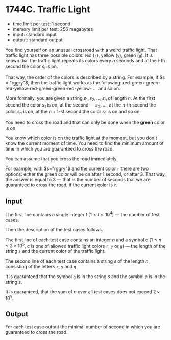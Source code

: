 # 1744C. Traffic Light
- time limit per test: 1 second
- memory limit per test: 256 megabytes
- input: standard input
- output: standard output

You find yourself on an unusual crossroad with a weird traffic light. That traffic light has three possible colors: red (`r`), yellow (`y`), green (`g`). It is known that the traffic light repeats its colors every $n$
seconds and at the $i$-th second the color $s_i$ is on.

That way, the order of the colors is described by a string. For example, if $s = "rggry"$, then the traffic light works as the following: red-green-green-red-yellow-red-green-green-red-yellow- ... and so on.

More formally, you are given a string $s_1,s_2,…,s_n$ of length $n$. At the first second the color $s_1$ is on, at the second — $s_2$, ..., at the $n$-th second the color $s_n$ is on, at the $n+1$-st second the color $s_1$ is on and so on.

You need to cross the road and that can only be done when the **green** color is on.

You know which color is on the traffic light at the moment, but you don't know the current moment of time. You need to find the minimum amount of time in which you are guaranteed to cross the road.

You can assume that you cross the road immediately.

For example, with $s="rggry"$ and the current color `r` there are two options: either the green color will be on after 1 second, or after 3. That way, the answer is equal to 3 — that is the number of seconds that we are guaranteed to cross the road, if the current color is `r`.  

## Input 
The first line contains a single integer $t$ $(1\le t \le 10^4)$ — the number of test cases.

Then the description of the test cases follows.

The first line of each test case contains an integer $n$ and a symbol $c$ ($1 \le n \le 2 \times 10^5$, $c$ is one of allowed traffic light colors `r`, `y` or `g`) — the length of the string `s` and the current color of the traffic light.  

The second line of each test case contains a string $s$ of the length $n$, consisting of the letters `r`, `y` and `g`.

It is guaranteed that the symbol `g` is in the string $s$ and the symbol $c$ is in the string $s$.

It is guaranteed, that the sum of $n$ over all test cases does not exceed $2 \times 10^5$.

## Output

For each test case output the minimal number of second in which you are guaranteed to cross the road.